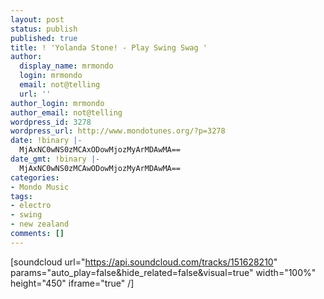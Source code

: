 ```yaml
---
layout: post
status: publish
published: true
title: ! 'Yolanda Stone! - Play Swing Swag '
author:
  display_name: mrmondo
  login: mrmondo
  email: not@telling
  url: ''
author_login: mrmondo
author_email: not@telling
wordpress_id: 3278
wordpress_url: http://www.mondotunes.org/?p=3278
date: !binary |-
  MjAxNC0wNS0zMCAxODowMjozMyArMDAwMA==
date_gmt: !binary |-
  MjAxNC0wNS0zMCAwODowMjozMyArMDAwMA==
categories:
- Mondo Music
tags:
- electro
- swing
- new zealand
comments: []
---
```

[soundcloud url="https://api.soundcloud.com/tracks/151628210" params="auto_play=false&hide_related=false&visual=true" width="100%" height="450" iframe="true" /]
